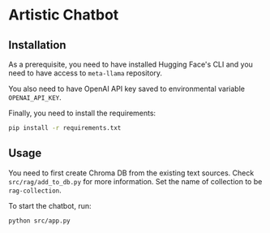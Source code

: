 # Artistic Chatbot

## Installation
As a prerequisite, you need to have installed Hugging Face's CLI and you need to have access to `meta-llama` repository.

You also need to have OpenAI API key saved to environmental variable `OPENAI_API_KEY`.

Finally, you need to install the requirements:
```bash
pip install -r requirements.txt
```

## Usage
You need to first create Chroma DB from the existing text sources. Check `src/rag/add_to_db.py` for more information.
Set the name of collection to be `rag-collection`.

To start the chatbot, run:
```bash
python src/app.py
```
